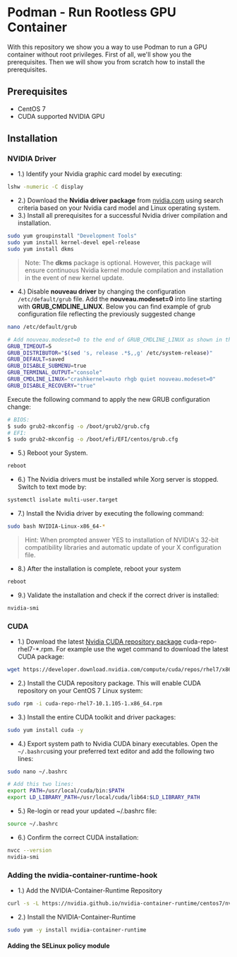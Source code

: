 # Podman - Run Rootless GPU Container

With this repository we show you a way to use Podman to run a GPU container without root privileges.
First of all, we'll show you the prerequisites. Then we will show you from scratch how to install the prerequisites. 

## Prerequisites
- CentOS 7
- CUDA supported NVIDIA GPU

## Installation

### NVIDIA Driver 
* 1.) Identify your Nvidia graphic card model by executing: 
```bash
lshw -numeric -C display
```
* 2.) Download the **Nvidia driver package** from [nvidia.com](https://www.nvidia.com/Download/index.aspx) using search criteria based on your Nvidia card model and Linux operating system. 
* 3.) Install all prerequisites for a successful Nvidia driver compilation and installation. 
```bash
sudo yum groupinstall "Development Tools"
sudo yum install kernel-devel epel-release
sudo yum install dkms
```
> Note: The **dkms** package is optional. However, this package will ensure continuous Nvidia kernel module compilation and installation in the event of new kernel update.
* 4.) Disable **nouveau driver** by changing the configuration `/etc/default/grub` file. Add the **nouveau.modeset=0** into line starting with **GRUB_CMDLINE_LINUX**. Below you can find example of grub configuration file reflecting the previously suggested change
```bash
nano /etc/default/grub

# Add nouveau.modeset=0 to the end of GRUB_CMDLINE_LINUX as shown in the example below
GRUB_TIMEOUT=5                                                                                                                                      
GRUB_DISTRIBUTOR="$(sed 's, release .*$,,g' /etc/system-release)"                                                                                   
GRUB_DEFAULT=saved                                                                                                                                  
GRUB_DISABLE_SUBMENU=true                                                                                                                           
GRUB_TERMINAL_OUTPUT="console"                                                                                                                      
GRUB_CMDLINE_LINUX="crashkernel=auto rhgb quiet nouveau.modeset=0"                                                                                  
GRUB_DISABLE_RECOVERY="true"
```
Execute the following command to apply the new GRUB configuration change:
```bash
# BIOS:
$ sudo grub2-mkconfig -o /boot/grub2/grub.cfg
# EFI:
$ sudo grub2-mkconfig -o /boot/efi/EFI/centos/grub.cfg
```
* 5.) Reboot your  System.
```bash
reboot
```
* 6.) The Nvidia drivers must be installed while Xorg server is stopped. Switch to text mode by: 
```bash
systemctl isolate multi-user.target
```
* 7.) Install the Nvidia driver by executing the following command:
```bash
sudo bash NVIDIA-Linux-x86_64-*
```
> Hint: When prompted answer YES to installation of NVIDIA's 32-bit compatibility libraries and automatic update of your X configuration file.

* 8.) After the installation is complete, reboot your system
```bash
reboot
```

* 9.) Validate the installation and check if the correct driver is installed:
```bash
nvidia-smi
```

### CUDA
* 1.) Download the latest [Nvidia CUDA repository package](https://developer.download.nvidia.com/compute/cuda/repos/rhel7/x86_64/) cuda-repo-rhel7-*.rpm. For example use the wget command to download the latest CUDA package: 
```bash
wget https://developer.download.nvidia.com/compute/cuda/repos/rhel7/x86_64/cuda-repo-rhel7-10.1.105-1.x86_64.rpm
```

* 2.) Install the CUDA repository package. This will enable CUDA repository on your CentOS 7 Linux system: 
```bash
sudo rpm -i cuda-repo-rhel7-10.1.105-1.x86_64.rpm 
```
* 3.) Install the entire CUDA toolkit and driver packages: 
```bash
sudo yum install cuda -y
```
* 4.) Export system path to Nvidia CUDA binary executables. Open the `~/.bashrc`using your preferred text editor and add the following two lines: 
```bash
sudo nano ~/.bashrc

# Add this two lines:
export PATH=/usr/local/cuda/bin:$PATH
export LD_LIBRARY_PATH=/usr/local/cuda/lib64:$LD_LIBRARY_PATH
```

* 5.) Re-login or read your updated ~/.bashrc file:
```bash
source ~/.bashrc
```

* 6.) Confirm the correct CUDA installation: 
```bash
nvcc --version
nvidia-smi
```

### Adding the nvidia-container-runtime-hook
* 1.) Add the NVIDIA-Container-Runtime Repository
```bash
curl -s -L https://nvidia.github.io/nvidia-container-runtime/centos7/nvidia-container-runtime.repo | sudo tee /etc/yum.repos.d/nvidia-container-runtime.repo
```
* 2.) Install the NVIDIA-Container-Runtime
```bash
sudo yum -y install nvidia-container-runtime
```
#### Adding the SELinux policy module
